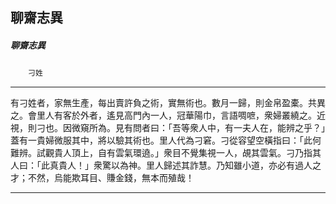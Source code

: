 

## 聊齋志異

##### 聊齋志異
　　`刁姓`

* * *

有刁姓者，家無生產，每出賣許負之術，實無術也。數月一歸，則金帛盈橐。共異之。會里人有客於外者，遙見高門內一人，冠華陽巾，言語啁嗻，衆婦叢繞之。近視，則刁也。因微窺所為。見有問者曰：「吾等衆人中，有一夫人在，能辨之乎？」蓋有一貴婦微服其中，將以驗其術也。里人代為刁窘。刁從容望空橫指曰：「此何難辨。試觀貴人頂上，自有雲氣環遶。」衆目不覺集視一人，覘其雲氣。刁乃指其人曰：「此真貴人！」衆驚以為神。里人歸述其詐慧。乃知雖小道，亦必有過人之才；不然，烏能欺耳目、賺金錢，無本而殖哉！

* * *

